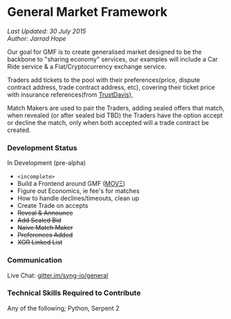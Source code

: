 General Market Framework
=================================

_Last Updated: 30 July 2015_  
_Author: Jarrad Hope_

Our goal for GMF is to create generalised market designed to be the backbone to "sharing economy" services, our examples will include a Car Ride service & a Fiat/Cryptocurrency exchange service.

Traders add tickets to the pool with their preferences(price, dispute contract address, trade contract address, etc), covering their ticket price with insurance references(from [TrustDavis](https://github.com/syng-io/trustdavis)), 

Match Makers are used to pair the Traders, adding sealed offers that match, when revealed (or after sealed bid TBD) the Traders have the option accept or decline the match, only when both accepted will a trade contract be created.

### Development Status

In Development (pre-alpha)

- `<incomplete>`
- Build a Frontend around GMF ([MOVΞ](https://github.com/syng-io/move))
- Figure out Economics, ie fee's for matches
- How to handle declines/timeouts, clean up
- Create Trade on accepts
- <del>Reveal & Announce</del>
- <del>Add Sealed Bid</del>
- <del>Naive Match Maker</del>
- <del>Preferences Added</del>
- <del>XOR Linked List</del>

### Communication

Live Chat: [gitter.im/syng-io/general](http://gitter.im/syng-io/general)

### Technical Skills Required to Contribute

Any of the following; Python, Serpent 2
